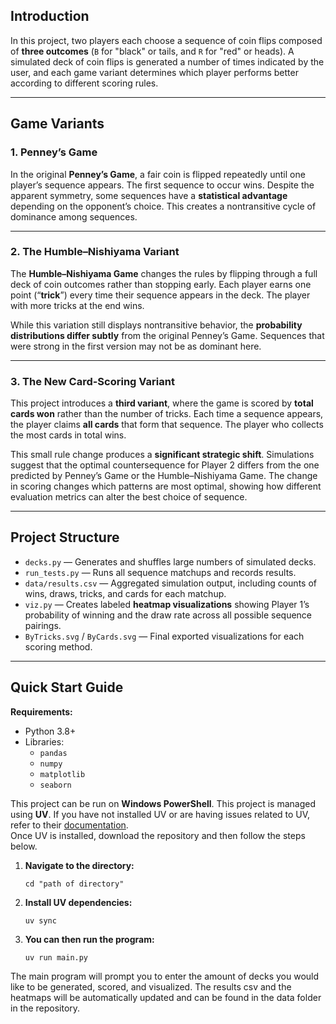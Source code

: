 ## Introduction

In this project, two players each choose a sequence of coin flips composed of **three outcomes** (`B` for "black" or tails, and `R` for "red" or heads). A simulated deck of coin flips is generated a number of times indicated by the user, and each game variant determines which player performs better according to different scoring rules.

---

## Game Variants

### 1. Penney’s Game
In the original **Penney’s Game**, a fair coin is flipped repeatedly until one player’s sequence appears. The first sequence to occur wins. Despite the apparent symmetry, some sequences have a **statistical advantage** depending on the opponent’s choice. This creates a nontransitive cycle of dominance among sequences.

---

### 2. The Humble–Nishiyama Variant
The **Humble–Nishiyama Game** changes the rules by flipping through a full deck of coin outcomes rather than stopping early. Each player earns one point (“**trick**”) every time their sequence appears in the deck. The player with more tricks at the end wins.  

While this variation still displays nontransitive behavior, the **probability distributions differ subtly** from the original Penney’s Game. Sequences that were strong in the first version may not be as dominant here.

---

### 3. The New Card-Scoring Variant
This project introduces a **third variant**, where the game is scored by **total cards won** rather than the number of tricks. Each time a sequence appears, the player claims **all cards** that form that sequence. The player who collects the most cards in total wins.

This small rule change produces a **significant strategic shift**. Simulations suggest that the optimal countersequence for Player 2 differs from the one predicted by Penney’s Game or the Humble–Nishiyama Game. The change in scoring changes which patterns are most optimal, showing how different evaluation metrics can alter the best choice of sequence.

---

## Project Structure

- `decks.py` — Generates and shuffles large numbers of simulated decks.
- `run_tests.py` — Runs all sequence matchups and records results.
- `data/results.csv` — Aggregated simulation output, including counts of wins, draws, tricks, and cards for each matchup.
- `viz.py` — Creates labeled **heatmap visualizations** showing Player 1’s probability of winning and the draw rate across all possible sequence pairings.
- `ByTricks.svg` / `ByCards.svg` — Final exported visualizations for each scoring method.

---

## Quick Start Guide

**Requirements:**
- Python 3.8+
- Libraries:
  - `pandas`
  - `numpy`
  - `matplotlib`
  - `seaborn`

This project can be run on **Windows PowerShell**. This project is managed using **UV**. If you have not installed UV or are having issues related to UV, refer to their [documentation](https://docs.astral.sh/uv/guides/install-python/).  
Once UV is installed, download the repository and then follow the steps below.  

1. **Navigate to the directory:**  

   `cd "path of directory"`
2. **Install UV dependencies:**

    `uv sync`
3. **You can then run the program:**

    `uv run main.py`
  
The main program will prompt you to enter the amount of decks you would like to be generated, scored, and visualized. The results csv and the heatmaps will be automatically updated and can be found in the data folder in the repository. 